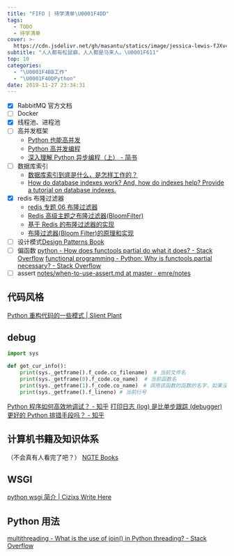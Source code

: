 ```yaml
---
title: "FIFO | 待学清单\U0001F4DD"
tags:
  - TODO
  - 待学清单
cover: >-
  https://cdn.jsdelivr.net/gh/masantu/statics/image/jessica-lewis-fJXv46LT7Xk-unsplash.jpg
subtitle: "人人都有松鼠癖，人人都是马来人。\U0001F611"
top: 10
categories:
  - "\U0001F4BB工作"
  - "\U0001F40DPython"
date: 2019-11-27 23:34:31
---
```

- [x] RabbitMQ 官方文档
- [ ] Docker
- [x] 线程池、进程池
- [ ] 高并发框架
    - [Python 也能高并发](https://blog.51cto.com/youerning/2161196)
    - [Python 高并发编程](https://www.cnblogs.com/wsjhk/p/8502892.html)
    - [深入理解 Python 异步编程（上） - 简书](https://www.jianshu.com/p/fe146f9781d2)
- [ ] 数据库索引
    - [数据库索引到底是什么，是怎样工作的？](https://blog.csdn.net/weiliangliang111/article/details/51333169)
    - [How do database indexes work? And, how do indexes help? Provide a tutorial on database indexes.](https://www.programmerinterview.com/database-sql/what-is-an-index/)
- [x] redis 布隆过滤器
    - [redis 专题 06 布隆过滤器](https://researchlab.github.io/2018/10/03/redis-06-bloom-filter/)
    - [Redis 高级主题之布隆过滤器(BloomFilter)](https://juejin.im/post/5cfd060ee51d4556f76e8067)
    - [基于 Redis 的布隆过滤器的实现](https://blog.csdn.net/qq_30242609/article/details/71024458)
    - [布隆过滤器(Bloom Filter)的原理和实现](https://www.cnblogs.com/cpselvis/p/6265825.html)
- [ ] 设计模式[Design Patterns Book](http://wiki.c2.com/?DesignPatternsBook)
- [ ] 偏函数
 [python - How does functools partial do what it does? - Stack Overflow](https://stackoverflow.com/questions/15331726/how-does-functools-partial-do-what-it-does)
 [functional programming - Python: Why is functools.partial necessary? - Stack Overflow](https://stackoverflow.com/questions/3252228/python-why-is-functools-partial-necessary)
- [ ] assert
 [notes/when-to-use-assert.md at master · emre/notes](https://github.com/emre/notes/blob/master/python/when-to-use-assert.md)
 
## 代码风格
[Python 重构代码的一些模式 | Slient Plant](https://mpwang.github.io/2017/08/26/python-refactor-patterns/)

## debug
```python
import sys

def get_cur_info():
    print(sys._getframe().f_code.co_filename)  # 当前文件名
    print(sys._getframe(0).f_code.co_name)  # 当前函数名
    print(sys._getframe(1).f_code.co_name)　# 调用该函数的函数的名字，如果没有被调用，则返回module
    print(sys._getframe().f_lineno) # 当前行号
```
[Python 程序如何高效地调试？ - 知乎](https://www.zhihu.com/question/21572891/answer/123220574)
[打印日志 (log) 是比单步跟踪 (debugger) 更好的 Python 排错手段吗？ - 知乎](https://www.zhihu.com/question/20626825)

## 计算机书籍及知识体系
（不会真有人看完了吧？）
[NGTE Books](https://ng-tech.icu/books/)
## WSGI
[python wsgi 简介 | Cizixs Write Here](https://cizixs.com/2014/11/08/understand-wsgi/)

## Python 用法
[multithreading - What is the use of join() in Python threading? - Stack Overflow](https://stackoverflow.com/questions/15085348/what-is-the-use-of-join-in-python-threading)
